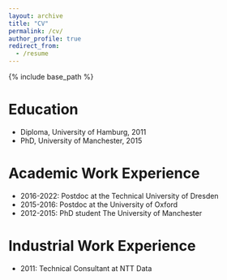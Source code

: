 ```yaml
---
layout: archive
title: "CV"
permalink: /cv/
author_profile: true
redirect_from:
  - /resume
---
```


{% include base_path %}

Education
======
* Diploma, University of Hamburg, 2011
* PhD, University of Manchester, 2015

Academic Work Experience
======
* 2016-2022: Postdoc at the Technical University of Dresden
* 2015-2016: Postdoc at the University of Oxford
* 2012-2015: PhD student The University of Manchester

Industrial Work Experience
======
* 2011: Technical Consultant at NTT Data
  
